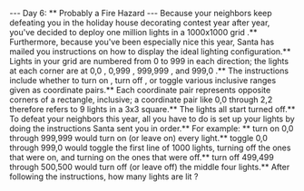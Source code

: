 --- Day 6: ** Probably a Fire Hazard ---
Because your neighbors keep defeating you in the holiday house decorating contest year after year, you've decided to deploy one million lights in a
1000x1000 grid
.**
Furthermore, because you've been especially nice this year, Santa has mailed you instructions on how to display the ideal lighting configuration.**
Lights in your grid are numbered from 0 to 999 in each direction; the lights at each corner are at
0,0
,
0,999
,
999,999
, and
999,0
.** The instructions include whether to
turn on
,
turn off
, or
toggle
various inclusive ranges given as coordinate pairs.**  Each coordinate pair represents opposite corners of a rectangle, inclusive; a coordinate pair like
0,0 through 2,2
therefore refers to 9 lights in a 3x3 square.**  The lights all start turned off.**
To defeat your neighbors this year, all you have to do is set up your lights by doing the instructions Santa sent you in order.**
For example: **
turn on 0,0 through 999,999
would turn on (or leave on) every light.**
toggle 0,0 through 999,0
would toggle the first line of 1000 lights, turning off the ones that were on, and turning on the ones that were off.**
turn off 499,499 through 500,500
would turn off (or leave off) the middle four lights.**
After following the instructions,
how many lights are lit
?